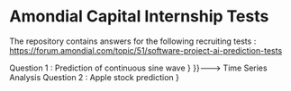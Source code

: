 # Amondial Capital Internship Tests

The repository contains answers for the following recruiting tests :
https://forum.amondial.com/topic/51/software-project-ai-prediction-tests

Question 1 : Prediction of continuous sine wave }
                                                }}--->   Time Series Analysis
Question 2 : Apple stock prediction             }
